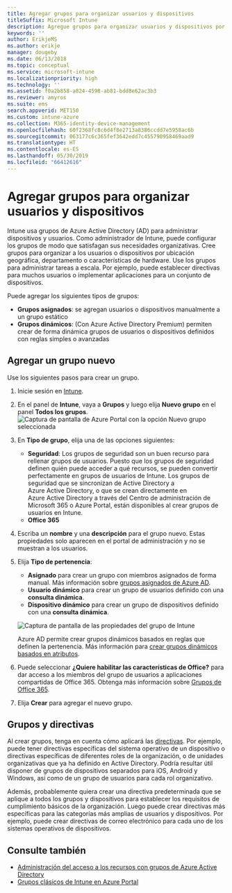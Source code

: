 ```yaml
---
title: Agregar grupos para organizar usuarios y dispositivos
titleSuffix: Microsoft Intune
description: Agregue grupos para organizar usuarios y dispositivos por geografía, departamento o especificaciones de hardware.
keywords: ''
author: ErikjeMS
ms.author: erikje
manager: dougeby
ms.date: 06/13/2018
ms.topic: conceptual
ms.service: microsoft-intune
ms.localizationpriority: high
ms.technology: ''
ms.assetid: f0a2b858-a824-4598-ab81-bdd8e62ac3b3
ms.reviewer: amyros
ms.suite: ems
search.appverid: MET150
ms.custom: intune-azure
ms.collection: M365-identity-device-management
ms.openlocfilehash: 60f2368fc8c6d4f8e2713a8386ccdd7e5958ac6b
ms.sourcegitcommit: 063177c6c365fef3642edd7c455790958469aad9
ms.translationtype: HT
ms.contentlocale: es-ES
ms.lasthandoff: 05/30/2019
ms.locfileid: "66412616"
---
```

# <a name="add-groups-to-organize-users-and-devices"></a>Agregar grupos para organizar usuarios y dispositivos
Intune usa grupos de Azure Active Directory (AD) para administrar dispositivos y usuarios. Como administrador de Intune, puede configurar los grupos de modo que satisfagan sus necesidades organizativas. Cree grupos para organizar a los usuarios o dispositivos por ubicación geográfica, departamento o características de hardware. Use los grupos para administrar tareas a escala. Por ejemplo, puede establecer directivas para muchos usuarios o implementar aplicaciones para un conjunto de dispositivos.

Puede agregar los siguientes tipos de grupos:
- **Grupos asignados**: se agregan usuarios o dispositivos manualmente a un grupo estático
- **Grupos dinámicos**: (Con Azure Active Directory Premium) permiten crear de forma dinámica grupos de usuarios o dispositivos definidos con reglas simples o avanzadas

## <a name="add-a-new-group"></a>Agregar un grupo nuevo

Use los siguientes pasos para crear un grupo.
1. Inicie sesión en [Intune](https://go.microsoft.com/fwlink/?linkid=2090973).
3. En el panel de **Intune**, vaya a **Grupos** y luego elija **Nuevo grupo** en el panel **Todos los grupos**.
   ![Captura de pantalla de Azure Portal con la opción Nuevo grupo seleccionada](./media/groups-add-new.png)
4. En **Tipo de grupo**, elija una de las opciones siguientes:
    - **Seguridad**: Los grupos de seguridad son un buen recurso para rellenar grupos de usuarios. Puesto que los grupos de seguridad definen quién puede acceder a qué recursos, se pueden convertir perfectamente en grupos de usuarios de Intune. Los grupos de seguridad que se sincronizan de Active Directory a Azure Active Directory, o que se crean directamente en Azure Active Directory a través del Centro de administración de Microsoft 365 o Azure Portal, están disponibles al crear grupos de usuarios en Intune.
    - **Office 365**

5. Escriba un **nombre** y una **descripción** para el grupo nuevo. Estas propiedades solo aparecen en el portal de administración y no se muestran a los usuarios.

6. Elija **Tipo de pertenencia**:
   - **Asignado** para crear un grupo con miembros asignados de forma manual. Más información sobre [grupos asignados de Azure AD](https://docs.microsoft.com/azure/active-directory/active-directory-groups-create-azure-portal).
   - **Usuario dinámico** para crear un grupo de usuarios definido con una **consulta dinámica**.
   - **Dispositivo dinámico** para crear un grupo de dispositivos definido con una **consulta dinámica**.

   ![Captura de pantalla de las propiedades del grupo de Intune](./media/groups-add-properties.png)

   Azure AD permite crear grupos dinámicos basados en reglas que definen la pertenencia. Más información para [crear grupos dinámicos basados en atributos](https://docs.microsoft.com/azure/active-directory/active-directory-groups-dynamic-membership-azure-portal).

7. Puede seleccionar **¿Quiere habilitar las características de Office?** para dar acceso a los miembros del grupo de usuarios a aplicaciones compartidas de Office 365. Obtenga más información sobre [Grupos de Office 365](https://support.office.com/article/Learn-about-Office-365-groups-b565caa1-5c40-40ef-9915-60fdb2d97fa2).
8. Elija **Crear** para agregar el nuevo grupo.

## <a name="groups-and-policies"></a>Grupos y directivas

Al crear grupos, tenga en cuenta cómo aplicará las [directivas](device-compliance-get-started.md). Por ejemplo, puede tener directivas específicas del sistema operativo de un dispositivo o directivas específicas de diferentes roles de la organización, o de unidades organizativas que ya ha definido en Active Directory. Podría resultar útil disponer de grupos de dispositivos separados para iOS, Android y Windows, así como de un grupo de usuarios para cada rol organizativo.

Además, probablemente quiera crear una directiva predeterminada que se aplique a todos los grupos y dispositivos para establecer los requisitos de cumplimiento básicos de la organización. Luego puede crear directivas más específicas para las categorías más amplias de usuarios y dispositivos. Por ejemplo, puede crear directivas de correo electrónico para cada uno de los sistemas operativos de dispositivos.



## <a name="see-also"></a>Consulte también
- [Administración del acceso a los recursos con grupos de Azure Active Directory](https://docs.microsoft.com/azure/active-directory/active-directory-manage-groups)
- [Grupos clásicos de Intune en Azure Portal](groups-get-started.md)
